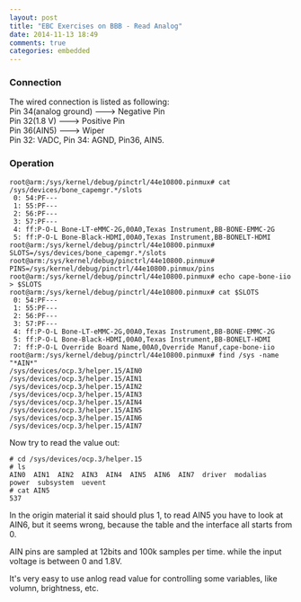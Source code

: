 ```yaml
---
layout: post
title: "EBC Exercises on BBB - Read Analog"
date: 2014-11-13 18:49
comments: true
categories: embedded
---
```

### Connection
The wired connection is listed as following:    
Pin 34(analog ground) ---> Negative Pin    
Pin 32(1.8 V) ---> Positive Pin    
Pin 36(AIN5) ---> Wiper     
Pin 32: VADC, Pin 34: AGND, Pin36, AIN5.     
### Operation


```
root@arm:/sys/kernel/debug/pinctrl/44e10800.pinmux# cat /sys/devices/bone_capemgr.*/slots
 0: 54:PF--- 
 1: 55:PF--- 
 2: 56:PF--- 
 3: 57:PF--- 
 4: ff:P-O-L Bone-LT-eMMC-2G,00A0,Texas Instrument,BB-BONE-EMMC-2G
 5: ff:P-O-L Bone-Black-HDMI,00A0,Texas Instrument,BB-BONELT-HDMI
root@arm:/sys/kernel/debug/pinctrl/44e10800.pinmux# SLOTS=/sys/devices/bone_capemgr.*/slots
root@arm:/sys/kernel/debug/pinctrl/44e10800.pinmux# PINS=/sys/kernel/debug/pinctrl/44e10800.pinmux/pins
root@arm:/sys/kernel/debug/pinctrl/44e10800.pinmux# echo cape-bone-iio > $SLOTS
root@arm:/sys/kernel/debug/pinctrl/44e10800.pinmux# cat $SLOTS
 0: 54:PF--- 
 1: 55:PF--- 
 2: 56:PF--- 
 3: 57:PF--- 
 4: ff:P-O-L Bone-LT-eMMC-2G,00A0,Texas Instrument,BB-BONE-EMMC-2G
 5: ff:P-O-L Bone-Black-HDMI,00A0,Texas Instrument,BB-BONELT-HDMI
 7: ff:P-O-L Override Board Name,00A0,Override Manuf,cape-bone-iio
root@arm:/sys/kernel/debug/pinctrl/44e10800.pinmux# find /sys -name "*AIN*"
/sys/devices/ocp.3/helper.15/AIN0
/sys/devices/ocp.3/helper.15/AIN1
/sys/devices/ocp.3/helper.15/AIN2
/sys/devices/ocp.3/helper.15/AIN3
/sys/devices/ocp.3/helper.15/AIN4
/sys/devices/ocp.3/helper.15/AIN5
/sys/devices/ocp.3/helper.15/AIN6
/sys/devices/ocp.3/helper.15/AIN7

```
Now try to read the value out:    

```
# cd /sys/devices/ocp.3/helper.15
# ls
AIN0  AIN1  AIN2  AIN3  AIN4  AIN5  AIN6  AIN7  driver  modalias  power  subsystem  uevent
# cat AIN5
537

```
In the origin material it said should plus 1, to read AIN5 you have to look at AIN6, but it seems wrong, because the table and the interface all starts from 0.    
 
AIN pins are sampled at 12bits and 100k samples per time. while the input voltage is between 0 and 1.8V.       

It's very easy to use anlog read value for controlling some variables, like volumn, brightness, etc.    
